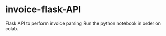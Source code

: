 # invoice-flask-API
Flask API to perform invoice parsing
Run the python notebook in order on colab.
